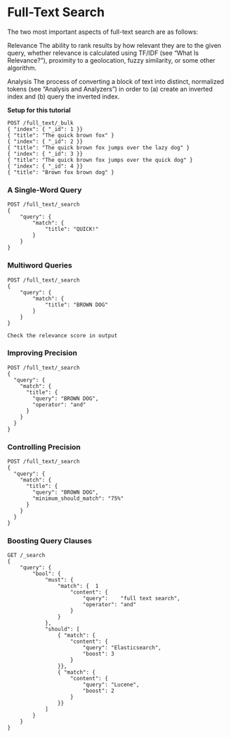 # Full-Text Search
The two most important aspects of full-text search are as follows:

Relevance
The ability to rank results by how relevant they are to the given query, whether relevance is calculated using TF/IDF (see “What Is Relevance?”), proximity to a geolocation, fuzzy similarity, or some other algorithm.

Analysis
The process of converting a block of text into distinct, normalized tokens (see “Analysis and Analyzers”) in order to (a) create an inverted index and (b) query the inverted index.


**Setup for this tutorial**
```
POST /full_text/_bulk
{ "index": { "_id": 1 }}
{ "title": "The quick brown fox" }
{ "index": { "_id": 2 }}
{ "title": "The quick brown fox jumps over the lazy dog" }
{ "index": { "_id": 3 }}
{ "title": "The quick brown fox jumps over the quick dog" }
{ "index": { "_id": 4 }}
{ "title": "Brown fox brown dog" }
```

### A Single-Word Query
```
POST /full_text/_search
{
    "query": {
        "match": {
            "title": "QUICK!"
        }
    }
}
```

### Multiword Queries
```
POST /full_text/_search
{
    "query": {
        "match": {
            "title": "BROWN DOG"
        }
    }
}
```
`Check the relevance score in output`

### Improving Precision
```
POST /full_text/_search
{
  "query": {
    "match": {
      "title": {
        "query": "BROWN DOG",
        "operator": "and"
      }
    }
  }
}
```

### Controlling Precision
```
POST /full_text/_search
{
  "query": {
    "match": {
      "title": {
        "query": "BROWN DOG",
        "minimum_should_match": "75%"
      }
    }
  }
}
```

### Boosting Query Clauses
```
GET /_search
{
    "query": {
        "bool": {
            "must": {
                "match": {  1
                    "content": {
                        "query":    "full text search",
                        "operator": "and"
                    }
                }
            },
            "should": [
                { "match": {
                    "content": {
                        "query": "Elasticsearch",
                        "boost": 3
                    }
                }},
                { "match": {
                    "content": {
                        "query": "Lucene",
                        "boost": 2
                    }
                }}
            ]
        }
    }
}
```




